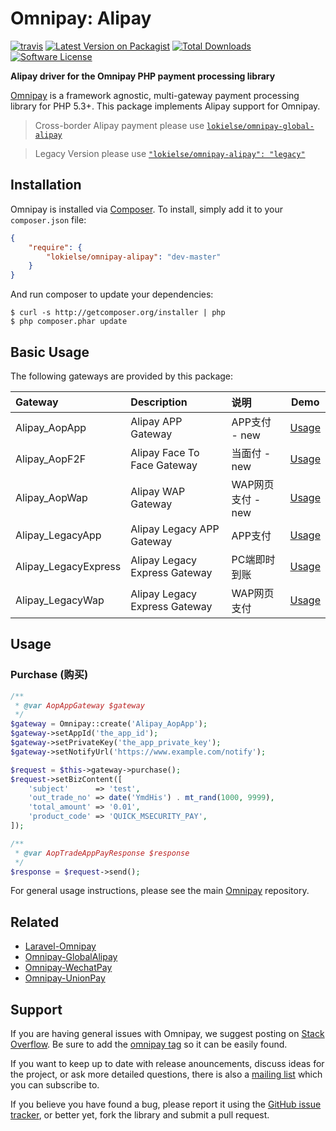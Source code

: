 # Omnipay: Alipay

[![travis][ico-travis]][link-travis]
[![Latest Version on Packagist][ico-version]][link-packagist]
[![Total Downloads][ico-downloads]][link-downloads]
[![Software License][ico-license]](LICENSE.md)




**Alipay driver for the Omnipay PHP payment processing library**

[Omnipay](https://github.com/omnipay/omnipay) is a framework agnostic, multi-gateway payment
processing library for PHP 5.3+. This package implements Alipay support for Omnipay.

> Cross-border Alipay payment please use [`lokielse/omnipay-global-alipay`](https://github.com/lokielse/omnipay-global-alipay)
 
> Legacy Version please use [`"lokielse/omnipay-alipay": "legacy"`](https://github.com/lokielse/omnipay-alipay/tree/legacy)

## Installation

Omnipay is installed via [Composer](http://getcomposer.org/). To install, simply add it to your `composer.json` file:

```json
{
    "require": {
        "lokielse/omnipay-alipay": "dev-master"
    }
}
```

And run composer to update your dependencies:

    $ curl -s http://getcomposer.org/installer | php
    $ php composer.phar update

## Basic Usage

The following gateways are provided by this package:

| Gateway       	    		|         Description             |说明                 | Demo|
|:---------------	    	|:---------------------------     |:---------         |:----------:|
| Alipay_AopApp 	    		| Alipay APP Gateway              |APP支付 - new    | [Usage][link-wiki-aop-app]       |
| Alipay_AopF2F 	    		| Alipay Face To Face Gateway     |当面付 - new         | [Usage][link-wiki-aop-f2f]       |
| Alipay_AopWap 	    		| Alipay WAP Gateway              |WAP网页支付 - new     | [Usage][link-wiki-aop-wap]       |
| Alipay_LegacyApp 	    	| Alipay Legacy APP Gateway       |APP支付      | [Usage][link-wiki-legacy-app]       |
| Alipay_LegacyExpress 		| Alipay Legacy Express Gateway   |PC端即时到账    | [Usage][link-wiki-legacy-express]      |
| Alipay_LegacyWap      	| Alipay Legacy Express Gateway   |WAP网页支付     | [Usage][link-wiki-legacy-wap]       |

## Usage

### Purchase (购买)

```php
/**
 * @var AopAppGateway $gateway
 */
$gateway = Omnipay::create('Alipay_AopApp');
$gateway->setAppId('the_app_id');
$gateway->setPrivateKey('the_app_private_key');
$gateway->setNotifyUrl('https://www.example.com/notify');

$request = $this->gateway->purchase();
$request->setBizContent([
    'subject'      => 'test',
    'out_trade_no' => date('YmdHis') . mt_rand(1000, 9999),
    'total_amount' => '0.01',
    'product_code' => 'QUICK_MSECURITY_PAY',
]);

/**
 * @var AopTradeAppPayResponse $response
 */
$response = $request->send();
```

For general usage instructions, please see the main [Omnipay](https://github.com/omnipay/omnipay)
repository.

## Related

- [Laravel-Omnipay](https://github.com/ignited/laravel-omnipay)
- [Omnipay-GlobalAlipay](https://github.com/lokielse/omnipay-global-alipay)
- [Omnipay-WechatPay](https://github.com/lokielse/omnipay-wechatpay)
- [Omnipay-UnionPay](https://github.com/lokielse/omnipay-unionpay)

## Support

If you are having general issues with Omnipay, we suggest posting on
[Stack Overflow](http://stackoverflow.com/). Be sure to add the
[omnipay tag](http://stackoverflow.com/questions/tagged/omnipay) so it can be easily found.

If you want to keep up to date with release anouncements, discuss ideas for the project,
or ask more detailed questions, there is also a [mailing list](https://groups.google.com/forum/#!forum/omnipay) which
you can subscribe to.

If you believe you have found a bug, please report it using the [GitHub issue tracker](https://github.com/lokielse/omnipay-alipay/issues),
or better yet, fork the library and submit a pull request.

[ico-version]: https://img.shields.io/packagist/v/lokielse/omnipay-alipay.svg
[ico-license]: https://img.shields.io/badge/license-MIT-brightgreen.svg
[ico-travis]: https://img.shields.io/travis/lokielse/omnipay-alipay/master.svg
[ico-scrutinizer]: https://img.shields.io/scrutinizer/coverage/g/lokielse/omnipay-alipay.svg
[ico-code-quality]: https://img.shields.io/scrutinizer/g/lokielse/omnipay-alipay.svg
[ico-downloads]: https://img.shields.io/packagist/dt/lokielse/omnipay-alipay.svg
[ico-donate]: https://img.shields.io/badge/%F0%9F%8D%BC-donate-ff69b4.svg

[link-packagist]: https://packagist.org/packages/lokielse/omnipay-alipay
[link-travis]: https://travis-ci.org/lokielse/omnipay-alipay
[link-scrutinizer]: https://scrutinizer-ci.com/g/lokielse/omnipay-alipay/code-structure
[link-code-quality]: https://scrutinizer-ci.com/g/lokielse/omnipay-alipay
[link-downloads]: https://packagist.org/packages/lokielse/omnipay-alipay
[link-author]: https://github.com/lokielse
[link-contributors]: ../../contributors


[link-wiki-aop-app]: https://github.com/lokielse/omnipay-alipay/wiki/Aop-APP-Gateway
[link-wiki-aop-f2f]: https://github.com/lokielse/omnipay-alipay/wiki/Aop-Face-To-Face-Gateway
[link-wiki-aop-wap]: https://github.com/lokielse/omnipay-alipay/wiki/Aop-WAP-Gateway
[link-wiki-legacy-app]: https://github.com/lokielse/omnipay-alipay/wiki/Legacy-APP-Gateway
[link-wiki-legacy-express]: https://github.com/lokielse/omnipay-alipay/wiki/Legacy-Express-Gateway
[link-wiki-legacy-wap]: https://github.com/lokielse/omnipay-alipay/wiki/Legacy-WAP-Gateway
